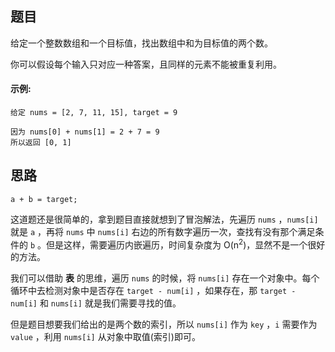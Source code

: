 ## 题目

给定一个整数数组和一个目标值，找出数组中和为目标值的两个数。

你可以假设每个输入只对应一种答案，且同样的元素不能被重复利用。

#### 示例:

```
给定 nums = [2, 7, 11, 15], target = 9

因为 nums[0] + nums[1] = 2 + 7 = 9
所以返回 [0, 1]
```

## 思路

```
a + b = target;
```

这道题还是很简单的，拿到题目直接就想到了冒泡解法，先遍历 `nums` ，`nums[i]` 就是 `a` ，再将 `nums` 中 `nums[i]` 右边的所有数字遍历一次，查找有没有那个满足条件的 `b` 。但是这样，需要遍历内嵌遍历，时间复杂度为 O(n<sup>2</sup>)，显然不是一个很好的方法。

我们可以借助 **表** 的思维，遍历 `nums` 的时候，将 `nums[i]` 存在一个对象中。每个循环中去检测对象中是否存在 `target - num[i]` ，如果存在，那 `target - num[i]` 和 `nums[i]` 就是我们需要寻找的值。

但是题目想要我们给出的是两个数的索引，所以 `nums[i]` 作为 `key` ，`i` 需要作为 `value` ，利用 `nums[i]` 从对象中取值(索引)即可。

